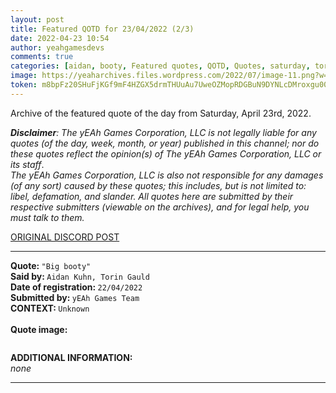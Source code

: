 ```yaml
---
layout: post
title: Featured QOTD for 23/04/2022 (2/3)
date: 2022-04-23 10:54
author: yeahgamesdevs
comments: true
categories: [aidan, booty, Featured quotes, QOTD, Quotes, saturday, torin]
image: https://yeaharchives.files.wordpress.com/2022/07/image-11.png?w=505
token: m8bpFz20SHuFjKGf9mF4HZGX5drmTHUuAu7UweOZMopRDGBuN9DYNLcDMroxgu00uOpORAUMOV2XxyAAKIFLEEYvCyvbaelfsMf9SAgfTxiRMQbfYGBd3VokECppHxG23tlzfr2It32y
---
```

<!-- wp:paragraph -->
<p>Archive of the featured quote of the day from Saturday, April 23rd, 2022. </p>
<!-- /wp:paragraph -->

<!-- wp:paragraph -->
<p><em><strong>Disclaimer</strong>: The yEAh Games Corporation, LLC is not legally liable for any quotes (of the day, week, month, or year) published in this channel; nor do these quotes reflect the opinion(s) of The yEAh Games Corporation, LLC or its staff</em>.<br><em>The yEAh Games Corporation, LLC is also not responsible for any damages (of any sort) caused by these quotes; this includes, but is not limited to: libel, defamation, and slander. All quotes here are submitted by their respective submitters (viewable on the archives), and for legal help, you must talk to them.</em><br><a href="https://cdn.discordapp.com/attachments/958100064079839303/964566123628609628/unknown.png"></a></p>
<!-- /wp:paragraph -->

<!-- wp:buttons {"layout":{"type":"flex","justifyContent":"left"}} -->
<div class="wp-block-buttons"><!-- wp:button {"textColor":"vivid-cyan-blue","align":"center","style":{"border":{"radius":"18px"}},"className":"is-style-fill"} -->
<div class="wp-block-button aligncenter is-style-fill"><a class="wp-block-button__link has-vivid-cyan-blue-color has-text-color wp-element-button" href="https://discord.com/channels/887052880782176266/958100064079839303/967788129719312425" style="border-radius:18px;">ORIGINAL DISCORD POST</a></div>
<!-- /wp:button --></div>
<!-- /wp:buttons -->

<!-- wp:separator {"align":"center","className":"is-style-wide"} -->
<hr class="wp-block-separator aligncenter has-alpha-channel-opacity is-style-wide" />
<!-- /wp:separator -->

<!-- wp:paragraph -->
<p><strong>Quote: </strong><code>"Big booty"</code><br><strong>Said by: </strong><code>Aidan Kuhn, Torin Gauld</code><br><strong>Date of registration: </strong><code>22/04/2022</code> <br><strong>Submitted by: </strong><code>yEAh Games Team</code><br><strong>CONTEXT: </strong><code>Unknown</code><br><br><strong>Quote image:</strong></p>
<!-- /wp:paragraph -->

<!-- wp:image {"id":713,"sizeSlug":"large","linkDestination":"none"} -->
<figure class="wp-block-image size-large"><img src="https://yeaharchives.files.wordpress.com/2022/07/image-11.png?w=505" alt="" class="wp-image-713" /></figure>
<!-- /wp:image -->

<!-- wp:paragraph -->
<p><strong>ADDITIONAL INFORMATION:</strong><br><em>none</em></p>
<!-- /wp:paragraph -->

<!-- wp:separator {"className":"is-style-wide"} -->
<hr class="wp-block-separator has-alpha-channel-opacity is-style-wide" />
<!-- /wp:separator -->
